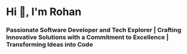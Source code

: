 <h1 align="start">Hi 👋, I'm Rohan</h1>
<h3 align="start">Passionate Software Developer and Tech Explorer | Crafting Innovative Solutions with a Commitment to Excellence | Transforming Ideas into Code </h3>

